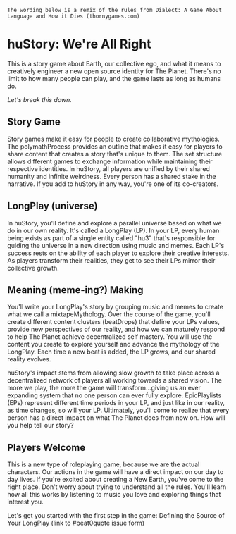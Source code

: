 `The wording below is a remix of the rules from Dialect: A Game About Language and How it Dies (thornygames.com)`

# huStory: We're All Right
This is a story game about Earth, our collective ego, and what it means to creatively engineer a new open source identity for The Planet. There's no limit to how many people can play, and the game lasts as long as humans do.

_Let's break this down._

## Story Game  
Story games make it easy for people to create collaborative mythologies. The polymathProcess provides an outline that makes it easy for players to share content that creates a story that's unique to them. The set structure allows different games to exchange information while maintaining their respective identities.  In huStory, all players are unified by their shared humanity and infinite weirdness. Every person has a shared stake in the narrative. If you add to huStory in any way, you're one of its co-creators.
  
## LongPlay (universe)
In huStory, you'll define and explore a parallel universe based on what we do in our own reality. It's called a LongPlay (LP). In your LP, every human being exists as part of a single entity called "hu3" that's responsible for guiding the universe in a new direction using music and memes. Each LP's success rests on the ability of each player to explore their creative interests. As players transform their realities, they get to see their LPs mirror their collective growth.  
  
## Meaning (meme-ing?) Making  
You'll write your LongPlay's story by grouping music and memes to create what we call a mixtapeMythology. Over the course of the game, you'll create different content clusters (beatDrops) that define your LPs values, provide new perspectives of our reality, and how we can maturely respond to help The Planet achieve decentralized self mastery. You will use the content you create to explore yourself and advance the mythology of the LongPlay. Each time a new beat is added, the LP grows, and our shared reality evolves.  
  
huStory's impact stems from allowing slow growth to take place across a decentralized network of players all working towards a shared vision. The more we play, the more the game will transform...giving us an ever expanding system that no one person can ever fully explore. EpicPlaylists (EPs) represent different time periods in your LP, and just like in our reality, as time changes, so will your LP. Ultimately, you'll come to realize that every person has a direct impact on what The Planet does from now on. How will you help tell our story?  
  
## Players Welcome
This is a new type of roleplaying game, because we are the actual characters. Our actions in the game will have a direct impact on our day to day lives. If you're excited about creating a New Earth, you've come to the right place. Don't worry about trying to understand all the rules. You'll learn how all this works by listening to music you love and exploring things that interest you.  

Let's get you started with the first step in the game: Defining the Source of Your LongPlay (link to #beat0quote issue form)
